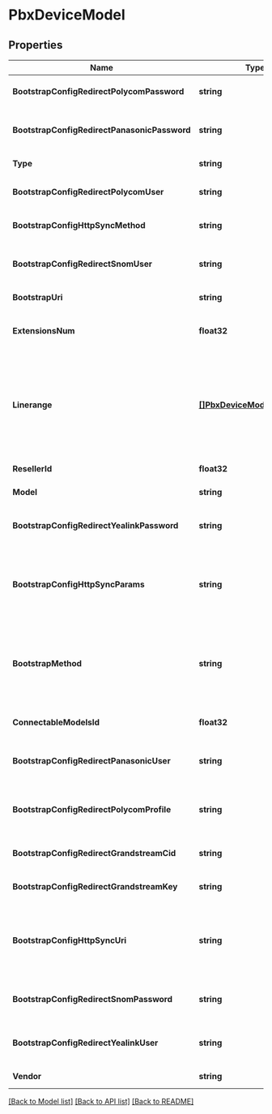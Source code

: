 # PbxDeviceModel

## Properties

Name | Type | Description | Notes
------------ | ------------- | ------------- | -------------
**BootstrapConfigRedirectPolycomPassword** | **string** | Password used to configure bootstrap url on Polycom redirect server. | 
**BootstrapConfigRedirectPanasonicPassword** | **string** | Password used to configure bootstrap url on Panasonic redirect server. Obtained from Panasonic. | 
**Type** | **string** | Phone or the phone extension | [optional] 
**BootstrapConfigRedirectPolycomUser** | **string** | Username used to configure bootstrap url on Polycom redirect server. | 
**BootstrapConfigHttpSyncMethod** | **string** | The HTTP method to set the provisioning server (one of GET, POST). | 
**BootstrapConfigRedirectSnomUser** | **string** | Username used to configure bootstrap url on Snom redirect server. Obtained from Snom. | 
**BootstrapUri** | **string** | Custom provisioning server URI. | 
**ExtensionsNum** | **float32** | The max number of extension modules which can be attached to this device model. | 
**Linerange** | [**[]PbxDeviceModelLinerange**](PbxDeviceModel_linerange.md) | An array of line/key definitions for this device. Each element is a hash containing the keys name, can_private, can_shared, can_blf and keys (which in turn is an array of hashes having x, y and labelpos allowing top, bottom, left right). | [optional] 
**ResellerId** | **float32** | The reseller id this device model belongs to. | [optional] 
**Model** | **string** | The model name of this device. | [optional] 
**BootstrapConfigRedirectYealinkPassword** | **string** | Password used to configure bootstrap url on Yealink redirect server. Obtained from Yealink. | 
**BootstrapConfigHttpSyncParams** | **string** | The parameters appended to the sync URI when setting the provisioning server, e.g. server.uri/$MA. The server.uri variable is automatically expanded during provisioning time. | 
**BootstrapMethod** | **string** | Method to configure the provisioning server on the phone. One of http, redirect_panasonic, redirect_yealink, redirect_polycom, redirect_snom, redirect_grandstream. | [optional] 
**ConnectableModelsId** | **float32** | The extension modules which can be attached to this device model. | 
**BootstrapConfigRedirectPanasonicUser** | **string** | Username used to configure bootstrap url on Panasonic redirect server. Obtained from Panasonic. | 
**BootstrapConfigRedirectPolycomProfile** | **string** | Preliminary created in ZeroTouch Provisioning console Polycom ZTP profile. Refer to documentation. | 
**BootstrapConfigRedirectGrandstreamCid** | **string** | Customer ID for GAPS access. Obtained from Grandstream. | 
**BootstrapConfigRedirectGrandstreamKey** | **string** | Customer key for GAPS access. Obtained from Grandstream. | 
**BootstrapConfigHttpSyncUri** | **string** | The sync URI to set the provisioning server of the device (e.g. http://client.ip/admin/resync. The client.ip variable is automatically expanded during provisioning time. | 
**BootstrapConfigRedirectSnomPassword** | **string** | Password used to configure bootstrap url on Snom redirect server. Obtained from Snom. | 
**BootstrapConfigRedirectYealinkUser** | **string** | Username used to configure bootstrap url on Yealink redirect server. Obtained from Yealink. | 
**Vendor** | **string** | The vendor name of this device. | [optional] 

[[Back to Model list]](../README.md#documentation-for-models) [[Back to API list]](../README.md#documentation-for-api-endpoints) [[Back to README]](../README.md)


